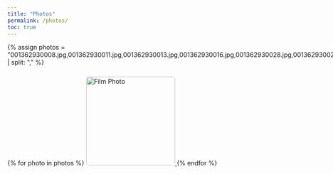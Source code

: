 ```yaml
---
title: "Photos"
permalink: /photos/
toc: true
---
```


<div style="display: flex; flex-wrap: wrap; gap: 10px;">
  {% assign photos = "001362930008.jpg,001362930011.jpg,001362930013.jpg,001362930016.jpg,001362930028.jpg,001362930029.jpg,001362930031.jpg,001362930036.jpg,001362940001.jpg,001362940004.jpg,001362950003.jpg,001362950006.jpg,001362950007.jpg,001362950008.jpg,001362950017.jpg,001362950020.jpg,001362950022.jpg,001384340014.jpg,001384340016.jpg" | split: "," %}

  {% for photo in photos %}
    <a href="/images/filmphotos/{{ photo }}" target="_blank">
      <img src="/assets/images/filmphotos/{{ photo }}" alt="Film Photo" style="width: 200px; height: auto; border-radius: 5px; transition: transform 0.2s;" onmouseover="this.style.transform='scale(1.1)'" onmouseout="this.style.transform='scale(1)'">
    </a>
  {% endfor %}
</div>
